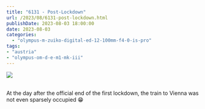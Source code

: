 ```yaml
---
title: "6131 - Post-Lockdown"
url: /2023/08/6131-post-lockdown.html
publishDate: 2023-08-03 18:00:00
date: 2023-08-03
categories:
  - "olympus-m-zuiko-digital-ed-12-100mm-f4-0-is-pro"
tags:
- "austria"
- "olympus-om-d-e-m1-mk-iii"
---
```

<div class="container">
<div class="center"><a target="_blank" href="https://d25zfm9zpd7gm5.cloudfront.net/1200x1200/2020/20200502_223543_lr.jpg"><img class="webfeedsFeaturedVisual" src="https://d25zfm9zpd7gm5.cloudfront.net/0600x0600/2020/20200502_223543_lr.jpg" /></a></div>
</div>
<br />

At the day after the official end of the first lockdown, the
train to Vienna was not even sparsely occupied :grin:
